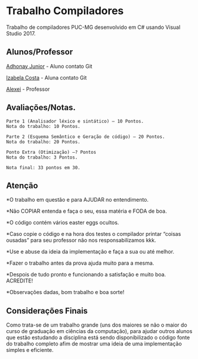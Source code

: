 # Trabalho Compiladores 

Trabalho de compiladores PUC-MG desenvolvido em C# usando Visual Studio 2017.

## Alunos/Professor

[Adhonay Junior](https://github.com/adhonay) - Aluno contato Git

[Izabela Costa](https://github.com/izabelacGoncalves) - Aluna contato Git

[Alexei](http://portal.pucminas.br/pos/eletrica/index-link.php?arquivo=docente&pagina=4124&id=254) - Professor

## Avaliações/Notas.

```
Parte 1 (Analisador léxico e sintático) – 10 Pontos.
Nota do trabalho: 10 Pontos.

Parte 2 (Esquema Semântico e Geração de código) – 20 Pontos.
Nota do trabalho: 20 Pontos.

Ponto Extra (Otimização) –? Pontos 
Nota do trabalho: 3 Pontos.

Nota final: 33 pontos em 30.
```

## Atenção

*O trabalho em questão e para AJUDAR no entendimento.

*Não COPIAR entenda e faça o seu, essa matéria e FODA de boa.

*O código contém vários easter eggs ocultos.

*Caso copie o código e na hora dos testes o compilador printar “coisas ousadas” para seu professor não nos responsabilizamos kkk.

*Use e abuse da ideia da implementação e faça a sua ou até melhor.

*Fazer o trabalho antes da prova ajuda muito para a mesma.

*Despois de tudo pronto e funcionando a satisfação e muito boa. ACREDITE!

*Observações dadas, bom trabalho e boa sorte!


## Considerações Finais

Como trata-se de um trabalho grande (uns dos maiores se não o maior do curso de graduação em ciências da computação), para ajudar outros alunos que estão estudando a disciplina está sendo disponibilizado o código fonte do trabalho completo afim de mostrar uma ideia de uma implementação simples e eficiente. 
